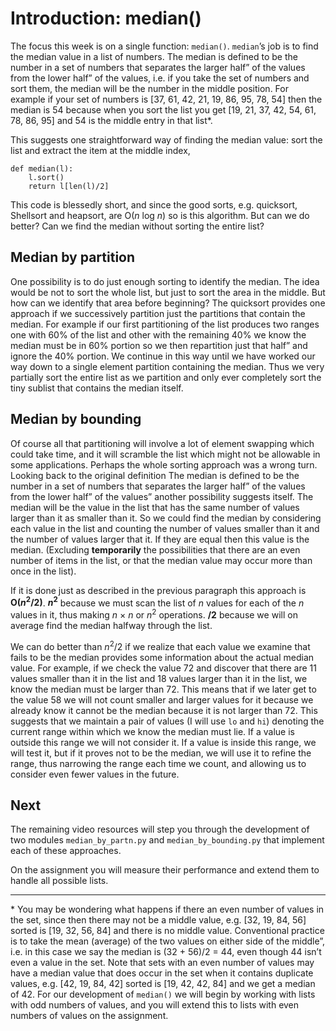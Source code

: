 # Introduction: median()

The focus this week is on a single function: `median()`. `median`’s job
is to find the median value in a list of numbers. The median is defined
to be the number in a set of numbers that separates the larger half”
of the values from the lower half” of the values, i.e. if you take
the set of numbers and sort them, the median will be the number in the
middle position. For example if your set of numbers is [37, 61, 42, 21,
19, 86, 95, 78, 54] then the median is 54 because when you sort the
list you get [19, 21, 37, 42, 54, 61, 78, 86, 95] and 54 is the middle
entry in that list\*.

This suggests one straightforward way of finding the median value: sort
the list and extract the item at the middle index,

     
    def median(l):
        l.sort()
        return l[len(l)/2]

This code is blessedly short, and since the good sorts, e.g. quicksort,
Shellsort and heapsort, are O(*n* log _n_) so is this algorithm. But can
we do better? Can we find the median without sorting the entire list?

## Median by partition

One possibility is to do just enough sorting to identify the median. The
idea would be not to sort the whole list, but just to sort the area in
the middle. But how can we identify that area before beginning? The
quicksort provides one approach if we successively partition just the
partitions that contain the median. For example if our first
partitioning of the list produces two ranges one with 60% of the list
and other with the remaining 40% we know the median must be in 60%
portion so we then repartition just that half” and ignore the 40%
portion. We continue in this way until we have worked our way down to a
single element partition containing the median. Thus we very partially
sort the entire list as we partition and only ever completely sort the
tiny sublist that contains the median itself.

## Median by bounding

Of course all that partitioning will involve a lot of element swapping
which could take time, and it will scramble the list which might not be
allowable in some applications. Perhaps the whole sorting approach was a
wrong turn. Looking back to the original definition The median is
defined to be the number in a set of numbers that separates the larger
half” of the values from the lower half” of the values” another
possibility suggests itself. The median will be the value in the list
that has the same number of values larger than it as smaller than it. So
we could find the median by considering each value in the list and
counting the number of values smaller than it and the number of values
larger that it. If they are equal then this value is the median.
(Excluding **temporarily** the possibilities that there are an even
number of items in the list, or that the median value may occur more
than once in the list).

If it is done just as described in the previous paragraph this approach
is **O(*n*<sup>2</sup>/2)**. ***n*<sup>2</sup>** because we must scan the list of *n*
values for each of the _n_ values in it, thus making _n_ &times; _n_ or _n_<sup>2</sup>
operations. **/2** because we will on average find the median halfway
through the list.

We can do better than _n_<sup>2</sup>/2 if we realize that each value we examine
that fails to be the median provides some information about the actual
median value. For example, if we check the value 72 and discover that
there are 11 values smaller than it in the list and 18 values larger
than it in the list, we know the median must be larger than 72. This
means that if we later get to the value 58 we will not count smaller and
larger values for it because we already know it cannot be the median
because it is not larger than 72. This suggests that we maintain a pair
of values (I will use `lo` and `hi`) denoting the current range within
which we know the median must lie. If a value is outside this range we
will not consider it. If a value is inside this range, we will test it,
but if it proves not to be the median, we will use it to refine the
range, thus narrowing the range each time we count, and allowing us to
consider even fewer values in the future.

## Next

The remaining video resources will step you through the development of
two modules `median_by_partn.py` and `median_by_bounding.py` that
implement each of these approaches.

On the assignment you will measure their performance and extend them to
handle all possible lists.

------------------------------------------------------------------------

\* You may be wondering what happens if there an even number of values
in the set, since then there may not be a middle value, e.g. [32, 19,
84, 56] sorted is [19, 32, 56, 84] and there is no middle value.
Conventional practice is to take the mean (average) of the two values on
either side of the middle”, i.e. in this case we say the median is
(32 + 56)/2 = 44, even though 44 isn’t even a value in the set. Note
that sets with an even number of values may have a median value that
does occur in the set when it contains duplicate values, e.g. [42, 19,
84, 42] sorted is [19, 42, 42, 84] and we get a median of 42. For our
development of `median()` we will begin by working with lists with odd
numbers of values, and you will extend this to lists with even numbers
of values on the assignment.
